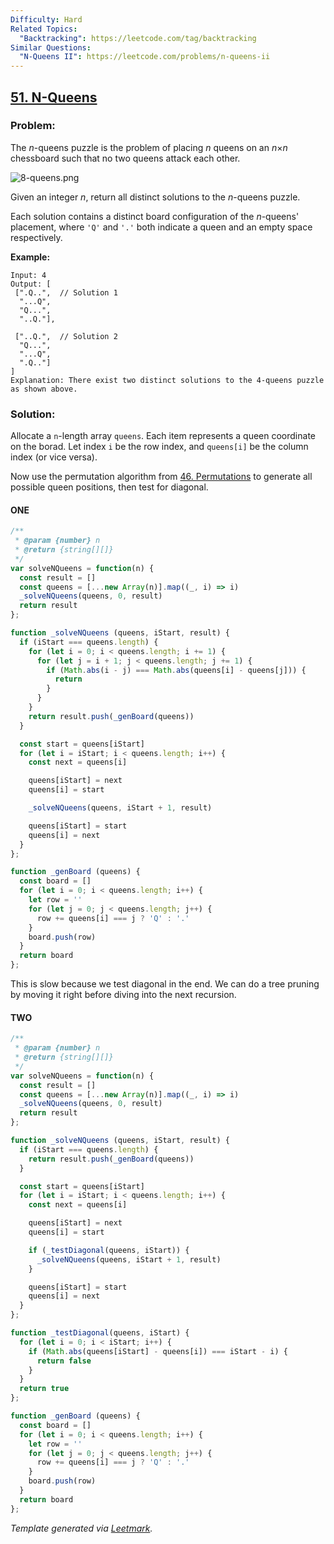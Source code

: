```yaml
---
Difficulty: Hard
Related Topics:
  "Backtracking": https://leetcode.com/tag/backtracking
Similar Questions:
  "N-Queens II": https://leetcode.com/problems/n-queens-ii
---
```


## [51. N-Queens](https://leetcode.com/problems/n-queens/description/)

### Problem:

The *n*-queens puzzle is the problem of placing *n* queens on an *n*×*n* chessboard such that no two queens attack each other.

![8-queens.png](https://leetcode.com/static/images/problemset/8-queens.png)

Given an integer *n*, return all distinct solutions to the *n*-queens puzzle.

Each solution contains a distinct board configuration of the *n*-queens' placement, where `'Q'` and `'.'` both indicate a queen and an empty space respectively.

**Example:**

```
Input: 4
Output: [
 [".Q..",  // Solution 1
  "...Q",
  "Q...",
  "..Q."],

 ["..Q.",  // Solution 2
  "Q...",
  "...Q",
  ".Q.."]
]
Explanation: There exist two distinct solutions to the 4-queens puzzle as shown above.
```

### Solution:

Allocate a `n`-length array `queens`. Each item represents a queen coordinate on the borad. Let index `i` be the row index, and `queens[i]` be the column index (or vice versa).

Now use the permutation algorithm from [46. Permutations](./046.%20Permutations.md) to generate all possible queen positions, then test for diagonal.

#### ONE

```javascript
/**
 * @param {number} n
 * @return {string[][]}
 */
var solveNQueens = function(n) {
  const result = []
  const queens = [...new Array(n)].map((_, i) => i)
  _solveNQueens(queens, 0, result)
  return result
};

function _solveNQueens (queens, iStart, result) {
  if (iStart === queens.length) {
    for (let i = 0; i < queens.length; i += 1) {
      for (let j = i + 1; j < queens.length; j += 1) {
        if (Math.abs(i - j) === Math.abs(queens[i] - queens[j])) {
          return
        }
      }
    }
    return result.push(_genBoard(queens))
  }

  const start = queens[iStart]
  for (let i = iStart; i < queens.length; i++) {
    const next = queens[i]

    queens[iStart] = next
    queens[i] = start

    _solveNQueens(queens, iStart + 1, result)

    queens[iStart] = start
    queens[i] = next
  }
};

function _genBoard (queens) {
  const board = []
  for (let i = 0; i < queens.length; i++) {
    let row = ''
    for (let j = 0; j < queens.length; j++) {
      row += queens[i] === j ? 'Q' : '.'
    }
    board.push(row)
  }
  return board
};
```

This is slow because we test diagonal in the end. We can do a tree pruning by moving it right before diving into the next recursion.

#### TWO

```javascript
/**
 * @param {number} n
 * @return {string[][]}
 */
var solveNQueens = function(n) {
  const result = []
  const queens = [...new Array(n)].map((_, i) => i)
  _solveNQueens(queens, 0, result)
  return result
};

function _solveNQueens (queens, iStart, result) {
  if (iStart === queens.length) {
    return result.push(_genBoard(queens))
  }

  const start = queens[iStart]
  for (let i = iStart; i < queens.length; i++) {
    const next = queens[i]

    queens[iStart] = next
    queens[i] = start

    if (_testDiagonal(queens, iStart)) {
      _solveNQueens(queens, iStart + 1, result)
    }

    queens[iStart] = start
    queens[i] = next
  }
};

function _testDiagonal(queens, iStart) {
  for (let i = 0; i < iStart; i++) {
    if (Math.abs(queens[iStart] - queens[i]) === iStart - i) {
      return false
    }
  }
  return true
};

function _genBoard (queens) {
  const board = []
  for (let i = 0; i < queens.length; i++) {
    let row = ''
    for (let j = 0; j < queens.length; j++) {
      row += queens[i] === j ? 'Q' : '.'
    }
    board.push(row)
  }
  return board
};
```

*Template generated via [Leetmark](https://github.com/crimx/crx-leetmark).*

